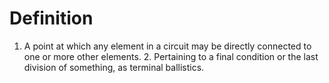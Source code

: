# Definition

1.  A point at which any element in a circuit may be directly connected
    to one or more other elements. 2. Pertaining to a final condition or
    the last division of something, as terminal ballistics.

